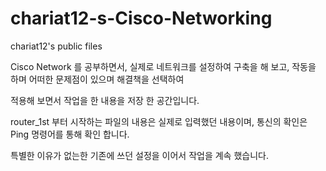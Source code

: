 # chariat12-s-Cisco-Networking
chariat12's public files

Cisco Network 를 공부하면서, 실제로 네트워크를 설정하여 구축을 해 보고, 작동을 하며 어떠한 문제점이 있으며 해결책을 선택하여

적용해 보면서 작업을 한 내용을 저장 한 공간입니다.

router_1st 부터 시작하는 파일의 내용은 실제로 입력했던 내용이며, 통신의 확인은 Ping 명령어를 통해 확인 합니다.

특별한 이유가 없는한 기존에 쓰던 설정을 이어서 작업을 계속 했습니다.
